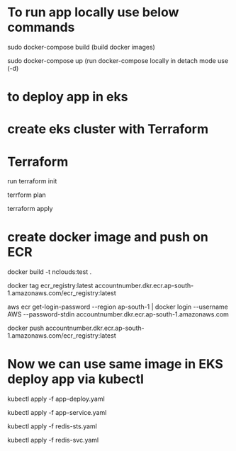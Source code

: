# To run app locally use below commands

sudo docker-compose build (build docker images)


sudo docker-compose up (run docker-compose locally in detach mode use (-d)

# to deploy app in eks

# create eks cluster with Terraform


# Terraform

run terraform init


terrform plan


terraform apply

# create docker image and push on ECR

docker build -t nclouds:test .

docker tag ecr_registry:latest accountnumber.dkr.ecr.ap-south-1.amazonaws.com/ecr_registry:latest


aws ecr get-login-password --region ap-south-1 | docker login --username AWS --password-stdin accountnumber.dkr.ecr.ap-south-1.amazonaws.com


docker push accountnumber.dkr.ecr.ap-south-1.amazonaws.com/ecr_registry:latest

# Now we can use same image in EKS deploy app via kubectl


kubectl apply -f app-deploy.yaml


kubectl apply -f app-service.yaml

kubectl apply -f redis-sts.yaml


kubectl apply -f redis-svc.yaml


